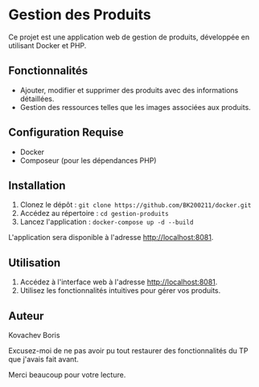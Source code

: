 # Gestion des Produits

Ce projet est une application web de gestion de produits, développée en utilisant Docker et PHP.

## Fonctionnalités

- Ajouter, modifier et supprimer des produits avec des informations détaillées.
- Gestion des ressources telles que les images associées aux produits.

## Configuration Requise

- Docker
- Composeur (pour les dépendances PHP)

## Installation

1. Clonez le dépôt : `git clone https://github.com/BK200211/docker.git`
2. Accédez au répertoire : `cd gestion-produits`
3. Lancez l'application : `docker-compose up -d --build`

L'application sera disponible à l'adresse [http://localhost:8081](http://localhost:8081).

## Utilisation

1. Accédez à l'interface web à l'adresse [http://localhost:8081](http://localhost:8081).
2. Utilisez les fonctionnalités intuitives pour gérer vos produits.

## Auteur

Kovachev Boris

Excusez-moi de ne pas avoir pu tout restaurer des fonctionnalités du TP que j'avais fait avant.

Merci beaucoup pour votre lecture.
